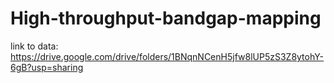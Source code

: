 # High-throughput-bandgap-mapping
link to data: https://drive.google.com/drive/folders/1BNqnNCenH5jfw8lUP5zS3Z8ytohY-6gB?usp=sharing
